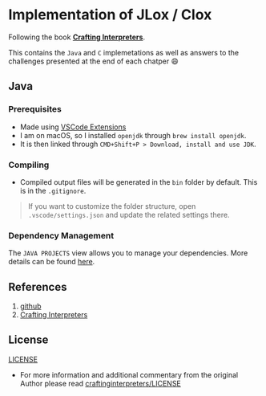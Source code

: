 # Implementation of JLox / Clox

Following the book [**Crafting Interpreters**](https://craftinginterpreters.com/).

This contains the `Java` and `C` implemetations as well as answers to the challenges presented at the end of each chatper 😄

## Java

### Prerequisites

* Made using [VSCode Extensions](https://marketplace.cursorapi.com/items?itemName=vscjava.vscode-java-pack)
* I am on macOS, so I installed `openjdk` through `brew install openjdk`.
* It is then linked through `CMD+Shift+P > Download, install and use JDK`.

### Compiling
* Compiled output files will be generated in the `bin` folder by default. This is in the `.gitignore`.

> If you want to customize the folder structure, open `.vscode/settings.json` and update the related settings there.

### Dependency Management

The `JAVA PROJECTS` view allows you to manage your dependencies. More details can be found [here](https://github.com/microsoft/vscode-java-dependency#manage-dependencies).


## References
1. [github](https://github.com/munificent/craftinginterpreters/)
2. [Crafting Interpreters](https://craftinginterpreters.com/)

## License
[LICENSE](LICENSE)
* For more information and additional commentary from the original Author please read [craftinginterpreters/LICENSE](https://github.com/munificent/craftinginterpreters/blob/master/LICENSE)
